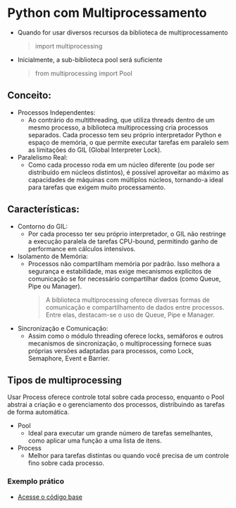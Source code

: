 # Python com Multiprocessamento
- Quando for usar diversos recursos da biblioteca de multiprocessamento
    > import multiprocessing
- Inicialmente, a sub-biblioteca pool será suficiente
    > from multiprocessing import Pool
## Conceito:
- Processos Independentes:
    - Ao contrário do multithreading, que utiliza threads dentro de um mesmo processo, a biblioteca multiprocessing cria processos separados. Cada processo tem seu próprio interpretador Python e espaço de memória, o que permite executar tarefas em paralelo sem as limitações do GIL (Global Interpreter Lock).
- Paralelismo Real:
    - Como cada processo roda em um núcleo diferente (ou pode ser distribuído em núcleos distintos), é possível aproveitar ao máximo as capacidades de máquinas com múltiplos núcleos, tornando-a ideal para tarefas que exigem muito processamento.
## Características:
- Contorno do GIL:
    - Por cada processo ter seu próprio interpretador, o GIL não restringe a execução paralela de tarefas CPU-bound, permitindo ganho de performance em cálculos intensivos.
- Isolamento de Memória:
    - Processos não compartilham memória por padrão. Isso melhora a segurança e estabilidade, mas exige mecanismos explícitos de comunicação se for necessário compartilhar dados (como Queue, Pipe ou Manager).
         > A biblioteca multiprocessing oferece diversas formas de comunicação e compartilhamento de dados entre processos. Entre elas, destacam-se o uso de Queue, Pipe e Manager. 
- Sincronização e Comunicação:
    - Assim como o módulo threading oferece locks, semáforos e outros mecanismos de sincronização, o multiprocessing fornece suas próprias versões adaptadas para processos, como Lock, Semaphore, Event e Barrier.
## Tipos de multiprocessing
Usar Process oferece controle total sobre cada processo, enquanto o Pool abstrai a criação e o gerenciamento dos processos, distribuindo as tarefas de forma automática.
- Pool
    - Ideal para executar um grande número de tarefas semelhantes, como aplicar uma função a uma lista de itens.
- Process
    - Melhor para tarefas distintas ou quando você precisa de um controle fino sobre cada processo.

### Exemplo prático
- [Acesse o código base](../codigos/Multiprocessing.py)